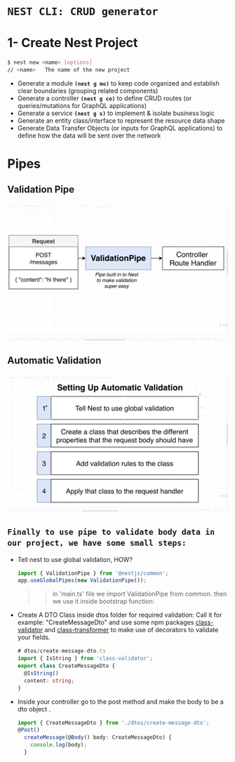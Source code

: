 # `NEST CLI: CRUD generator`

# 1- Create Nest Project

```bash
$ nest new <name> [options]
// <name>	The name of the new project
```

- Generate a module **`(nest g mo)`** to keep code organized and establish clear boundaries (grouping related components)
- Generate a controller **`(nest g co)`** to define CRUD routes (or queries/mutations for GraphQL applications)
- Generate a service **`(nest g s)`** to implement & isolate business logic
- Generate an entity class/interface to represent the resource data shape
- Generate Data Transfer Objects (or inputs for GraphQL applications) to define how the data will be sent over the network

# Pipes

## Validation Pipe

![validation pipe](pics/validation-pipe.png)

## Automatic Validation

![automatic validation](pics/automatic-validation.png)

## `Finally to use pipe to validate body data in our project, we have some small steps:`

- Tell nest to use global validation, HOW?

  ```ts
  import { ValidationPipe } from '@nestjs/common';
  app.useGlobalPipes(new ValidationPipe());
  ```

  > > in 'main.ts' file we import ValidationPipe from common. then we use it inside bootstrap function:

- Create A DTO Class inside dtos folder for required validation: Call it for example: "CreateMessageDto" and use some npm packages [class-validator](https://github.com/typestack/class-validator) and [class-transformer](https://github.com/typestack/class-transformer) to make use of decorators to validate your fields.

  ```ts
  # dtos/create-message-dto.ts
  import { IsString } from 'class-validator';
  export class CreateMessageDto {
    @IsString()
    content: string;
  }
  ```

- Inside your controller go to the post method and make the body to be a dto object .

  ```ts
  import { CreateMessageDto } from './dtos/create-message-dto';
  @Post()
    createMessage(@Body() body: CreateMessageDto) {
      console.log(body);
    }
  ```
